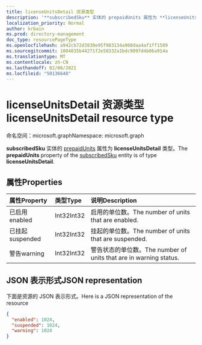 ```yaml
---
title: licenseUnitsDetail 资源类型
description: '**subscribedSku** 实体的 prepaidUnits 属性为 **licenseUnitsDetail** 类型。'
localization_priority: Normal
author: krbain
ms.prod: directory-management
doc_type: resourcePageType
ms.openlocfilehash: a942cb72d3830e95f983134a960daa4af1ff1589
ms.sourcegitcommit: 1004835b44271f2e50332a1bdc9097d4b06a914a
ms.translationtype: MT
ms.contentlocale: zh-CN
ms.lasthandoff: 02/06/2021
ms.locfileid: "50136648"
---
```

# <a name="licenseunitsdetail-resource-type"></a><span data-ttu-id="af91d-103">licenseUnitsDetail 资源类型</span><span class="sxs-lookup"><span data-stu-id="af91d-103">licenseUnitsDetail resource type</span></span>

<span data-ttu-id="af91d-104">命名空间：microsoft.graph</span><span class="sxs-lookup"><span data-stu-id="af91d-104">Namespace: microsoft.graph</span></span>

<span data-ttu-id="af91d-105">**subscribedSku** 实体的 [prepaidUnits](subscribedsku.md) 属性为 **licenseUnitsDetail** 类型。</span><span class="sxs-lookup"><span data-stu-id="af91d-105">The **prepaidUnits** property of the [subscribedSku](subscribedsku.md) entity is of type **licenseUnitsDetail**.</span></span>

## <a name="properties"></a><span data-ttu-id="af91d-106">属性</span><span class="sxs-lookup"><span data-stu-id="af91d-106">Properties</span></span>
| <span data-ttu-id="af91d-107">属性</span><span class="sxs-lookup"><span data-stu-id="af91d-107">Property</span></span>     | <span data-ttu-id="af91d-108">类型</span><span class="sxs-lookup"><span data-stu-id="af91d-108">Type</span></span>   |<span data-ttu-id="af91d-109">说明</span><span class="sxs-lookup"><span data-stu-id="af91d-109">Description</span></span>|
|:-------------|:-----|:----------|
|<span data-ttu-id="af91d-110">已启用</span><span class="sxs-lookup"><span data-stu-id="af91d-110">enabled</span></span>|<span data-ttu-id="af91d-111">Int32</span><span class="sxs-lookup"><span data-stu-id="af91d-111">Int32</span></span>| <span data-ttu-id="af91d-112">启用的单位数。</span><span class="sxs-lookup"><span data-stu-id="af91d-112">The number of units that are enabled.</span></span> |
|<span data-ttu-id="af91d-113">已挂起</span><span class="sxs-lookup"><span data-stu-id="af91d-113">suspended</span></span>|<span data-ttu-id="af91d-114">Int32</span><span class="sxs-lookup"><span data-stu-id="af91d-114">Int32</span></span>| <span data-ttu-id="af91d-115">挂起的单位数。</span><span class="sxs-lookup"><span data-stu-id="af91d-115">The number of units that are suspended.</span></span> |
|<span data-ttu-id="af91d-116">警告</span><span class="sxs-lookup"><span data-stu-id="af91d-116">warning</span></span>|<span data-ttu-id="af91d-117">Int32</span><span class="sxs-lookup"><span data-stu-id="af91d-117">Int32</span></span>| <span data-ttu-id="af91d-118">警告状态的单位数。</span><span class="sxs-lookup"><span data-stu-id="af91d-118">The number of units that are in warning status.</span></span> |

## <a name="json-representation"></a><span data-ttu-id="af91d-119">JSON 表示形式</span><span class="sxs-lookup"><span data-stu-id="af91d-119">JSON representation</span></span>

<span data-ttu-id="af91d-120">下面是资源的 JSON 表示形式。</span><span class="sxs-lookup"><span data-stu-id="af91d-120">Here is a JSON representation of the resource</span></span>

<!-- {
  "blockType": "resource",
  "optionalProperties": [

  ],
  "@odata.type": "microsoft.graph.licenseUnitsDetail"
}-->

```json
{
  "enabled": 1024,
  "suspended": 1024,
  "warning": 1024
}

```

<!-- uuid: 8fcb5dbc-d5aa-4681-8e31-b001d5168d79
2015-10-25 14:57:30 UTC -->
<!-- {
  "type": "#page.annotation",
  "description": "licenseUnitsDetail resource",
  "keywords": "",
  "section": "documentation",
  "tocPath": ""
}-->

